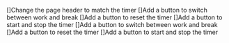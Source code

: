 []Change the page header to match the timer
[]Add a button to switch between work and break
[]Add a button to reset the timer
[]Add a button to start and stop the timer
[]Add a button to switch between work and break
[]Add a button to reset the timer
[]Add a button to start and stop the timer
